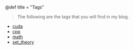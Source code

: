 @def title = "Tags"

> The following are the tags that you will find in my blog.

* [cuda](/tag/cuda/)
* [cpp](/tag/cpp/)
* [math](/tag/math/)
* [set_theory](/tag/set_theory/)



